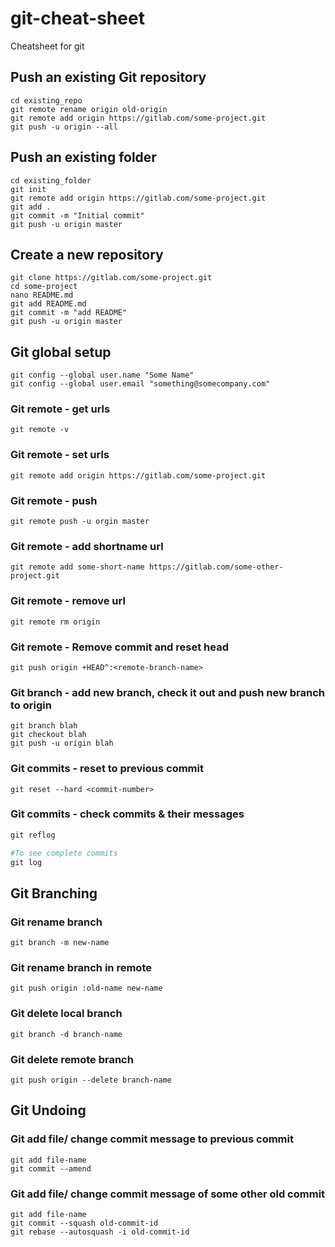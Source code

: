 # git-cheat-sheet
Cheatsheet for git

## Push an existing Git repository
```
cd existing_repo
git remote rename origin old-origin
git remote add origin https://gitlab.com/some-project.git
git push -u origin --all
```

## Push an existing folder
```
cd existing_folder
git init
git remote add origin https://gitlab.com/some-project.git
git add .
git commit -m "Initial commit"
git push -u origin master
```

## Create a new repository
```
git clone https://gitlab.com/some-project.git
cd some-project
nano README.md
git add README.md
git commit -m "add README"
git push -u origin master
```
## Git global setup

```
git config --global user.name "Some Name"
git config --global user.email "something@somecompany.com"
```
### Git remote - get urls
```
git remote -v
```
### Git remote - set urls
```
git remote add origin https://gitlab.com/some-project.git
```
### Git remote - push
```
git remote push -u orgin master 
```
### Git remote - add shortname url
```
git remote add some-short-name https://gitlab.com/some-other-project.git
```
### Git remote - remove url
```
git remote rm origin
```
### Git remote - Remove commit and reset head
```
git push origin +HEAD^:<remote-branch-name>
```
### Git branch - add new branch, check it out and push new branch to origin
```
git branch blah
git checkout blah
git push -u origin blah
```

### Git commits - reset to previous commit 
```
git reset --hard <commit-number>
```
### Git commits - check commits & their messages
```python
git reflog

#To see complete commits
git log
```
## Git Branching
### Git rename branch 
```
git branch -m new-name
```
### Git rename branch in remote
```
git push origin :old-name new-name
```
### Git delete local branch
```
git branch -d branch-name
```
### Git delete remote branch
```
git push origin --delete branch-name
```

## Git Undoing
### Git add file/ change commit message to previous commit 
```
git add file-name
git commit --amend
```
### Git add file/ change commit message of some other old commit 
```
git add file-name
git commit --squash old-commit-id
git rebase --autosquash -i old-commit-id
```
